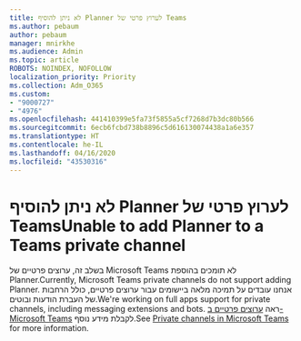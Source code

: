 ```yaml
---
title: לא ניתן להוסיף Planner לערוץ פרטי של Teams
ms.author: pebaum
author: pebaum
manager: mnirkhe
ms.audience: Admin
ms.topic: article
ROBOTS: NOINDEX, NOFOLLOW
localization_priority: Priority
ms.collection: Adm_O365
ms.custom:
- "9000727"
- "4976"
ms.openlocfilehash: 441410399e5fa73f5855a5cf7268d7b3dc80b566
ms.sourcegitcommit: 6ecb6fcbd738b8896c5d616130074438a1a6e357
ms.translationtype: HT
ms.contentlocale: he-IL
ms.lasthandoff: 04/16/2020
ms.locfileid: "43530316"
---
```

# <a name="unable-to-add-planner-to-a-teams-private-channel"></a><span data-ttu-id="66089-102">לא ניתן להוסיף Planner לערוץ פרטי של Teams</span><span class="sxs-lookup"><span data-stu-id="66089-102">Unable to add Planner to a Teams private channel</span></span>

<span data-ttu-id="66089-103">בשלב זה, ערוצים פרטיים של Microsoft Teams לא תומכים בהוספת Planner.</span><span class="sxs-lookup"><span data-stu-id="66089-103">Currently, Microsoft Teams private channels do not support adding Planner.</span></span>  <span data-ttu-id="66089-104">אנחנו עובדים על תמיכה מלאה ביישומים עבור ערוצים פרטיים, כולל הרחבות של העברת הודעות ובוטים.</span><span class="sxs-lookup"><span data-stu-id="66089-104">We're working on full apps support for private channels, including messaging extensions and bots.</span></span> <span data-ttu-id="66089-105">ראה [ערוצים פרטיים ב- Microsoft Teams](https://docs.microsoft.com/microsoftteams/private-channels#what-you-need-to-know-about-private-channels) לקבלת מידע נוסף.</span><span class="sxs-lookup"><span data-stu-id="66089-105">See [Private channels in Microsoft Teams](https://docs.microsoft.com/microsoftteams/private-channels#what-you-need-to-know-about-private-channels) for more information.</span></span>
